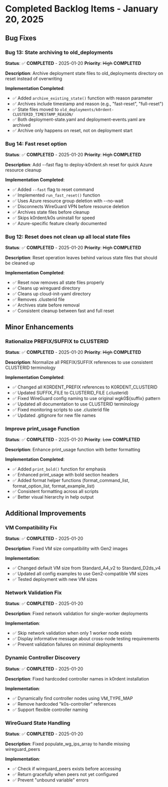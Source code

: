 # Completed Backlog Items - January 20, 2025

## Bug Fixes

### Bug 13: State archiving to old_deployments
**Status**: ✅ **COMPLETED** - 2025-01-20
**Priority**: ~~High~~ **COMPLETED**

**Description**: Archive deployment state files to old_deployments directory on reset instead of overwriting

**Implementation Completed**:
- ✅ Added `archive_existing_state()` function with reason parameter
- ✅ Archives include timestamp and reason (e.g., "fast-reset", "full-reset")
- ✅ State files moved to `old_deployments/k0rdent-CLUSTERID_TIMESTAMP_REASON/`
- ✅ Both deployment-state.yaml and deployment-events.yaml are archived
- ✅ Archive only happens on reset, not on deployment start

### Bug 14: Fast reset option
**Status**: ✅ **COMPLETED** - 2025-01-20
**Priority**: ~~High~~ **COMPLETED**

**Description**: Add --fast flag to deploy-k0rdent.sh reset for quick Azure resource cleanup

**Implementation Completed**:
- ✅ Added `--fast` flag to reset command
- ✅ Implemented `run_fast_reset()` function
- ✅ Uses Azure resource group deletion with --no-wait
- ✅ Disconnects WireGuard VPN before resource deletion
- ✅ Archives state files before cleanup
- ✅ Skips k0rdent/k0s uninstall for speed
- ✅ Azure-specific feature clearly documented

### Bug 12: Reset does not clean up all local state files
**Status**: ✅ **COMPLETED** - 2025-01-20
**Priority**: ~~High~~ **COMPLETED**

**Description**: Reset operation leaves behind various state files that should be cleaned up

**Implementation Completed**:
- ✅ Reset now removes all state files properly
- ✅ Cleans up wireguard directory
- ✅ Cleans up cloud-init-yaml directory
- ✅ Removes .clusterid file
- ✅ Archives state before removal
- ✅ Consistent cleanup between fast and full reset

## Minor Enhancements

### Rationalize PREFIX/SUFFIX to CLUSTERID
**Status**: ✅ **COMPLETED** - 2025-01-20
**Priority**: ~~High~~ **COMPLETED**

**Description**: Normalize all PREFIX/SUFFIX references to use consistent CLUSTERID terminology

**Implementation Completed**:
- ✅ Changed all K0RDENT_PREFIX references to K0RDENT_CLUSTERID
- ✅ Updated SUFFIX_FILE to CLUSTERID_FILE (.clusterid)
- ✅ Fixed WireGuard config naming to use original wgk0${suffix} pattern
- ✅ Updated all documentation to use CLUSTERID terminology
- ✅ Fixed monitoring scripts to use .clusterid file
- ✅ Updated .gitignore for new file names

### Improve print_usage Function
**Status**: ✅ **COMPLETED** - 2025-01-20
**Priority**: ~~Low~~ **COMPLETED**

**Description**: Enhance print_usage function with better formatting

**Implementation Completed**:
- ✅ Added `print_bold()` function for emphasis
- ✅ Enhanced print_usage with bold section headers
- ✅ Added format helper functions (format_command_list, format_option_list, format_example_list)
- ✅ Consistent formatting across all scripts
- ✅ Better visual hierarchy in help output

## Additional Improvements

### VM Compatibility Fix
**Status**: ✅ **COMPLETED** - 2025-01-20

**Description**: Fixed VM size compatibility with Gen2 images

**Implementation**:
- ✅ Changed default VM size from Standard_A4_v2 to Standard_D2ds_v4
- ✅ Updated all config examples to use Gen2-compatible VM sizes
- ✅ Tested deployment with new VM sizes

### Network Validation Fix
**Status**: ✅ **COMPLETED** - 2025-01-20

**Description**: Fixed network validation for single-worker deployments

**Implementation**:
- ✅ Skip network validation when only 1 worker node exists
- ✅ Display informative message about cross-node testing requirements
- ✅ Prevent validation failures on minimal deployments

### Dynamic Controller Discovery
**Status**: ✅ **COMPLETED** - 2025-01-20

**Description**: Fixed hardcoded controller names in k0rdent installation

**Implementation**:
- ✅ Dynamically find controller nodes using VM_TYPE_MAP
- ✅ Remove hardcoded "k0s-controller" references
- ✅ Support flexible controller naming

### WireGuard State Handling
**Status**: ✅ **COMPLETED** - 2025-01-20

**Description**: Fixed populate_wg_ips_array to handle missing wireguard_peers

**Implementation**:
- ✅ Check if wireguard_peers exists before accessing
- ✅ Return gracefully when peers not yet configured
- ✅ Prevent "unbound variable" errors
